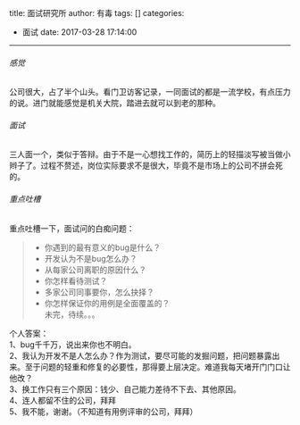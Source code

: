 title: 面试研究所
author: 有毒
tags: []
categories:
  - 面试
date: 2017-03-28 17:14:00
---
###### 感觉
公司很大，占了半个山头。看门卫访客记录，一同面试的都是一流学校，有点压力的说。进门就能感觉是机关大院，踏进去就可以到老的那种。

###### 面试
三人面一个，类似于答辩。由于不是一心想找工作的，简历上的轻描淡写被当做小辫子了。过程不赘述，岗位实际要求不是很大，毕竟不是市场上的公司不拼会死的。

###### 重点吐槽
重点吐槽一下，面试问的白痴问题：
> * 你遇到的最有意义的bug是什么？          
> * 开发认为不是bug怎么办？              
> * 从每家公司离职的原因什么？
> * 你怎样看待测试？
> * 多家公司同事要你，怎么抉择？  
> * 你怎样保证你的用例是全面覆盖的？  
未完，待续。。。

个人答案：  
1、bug千千万，说出来你也不明白。  
2、我认为开发不是人怎么办？作为测试，要尽可能的发掘问题，把问题暴露出来。至于问题的轻重和修复的必要性，那得要上层决定。难道我每天堵开门门口让他改？  
3、换工作只有三个原因：钱少、自己能力差待不下去、其他原因。  
4、连人都留不住的公司，拜拜  
5、我不能，谢谢。（不知道有用例评审的公司，拜拜）


